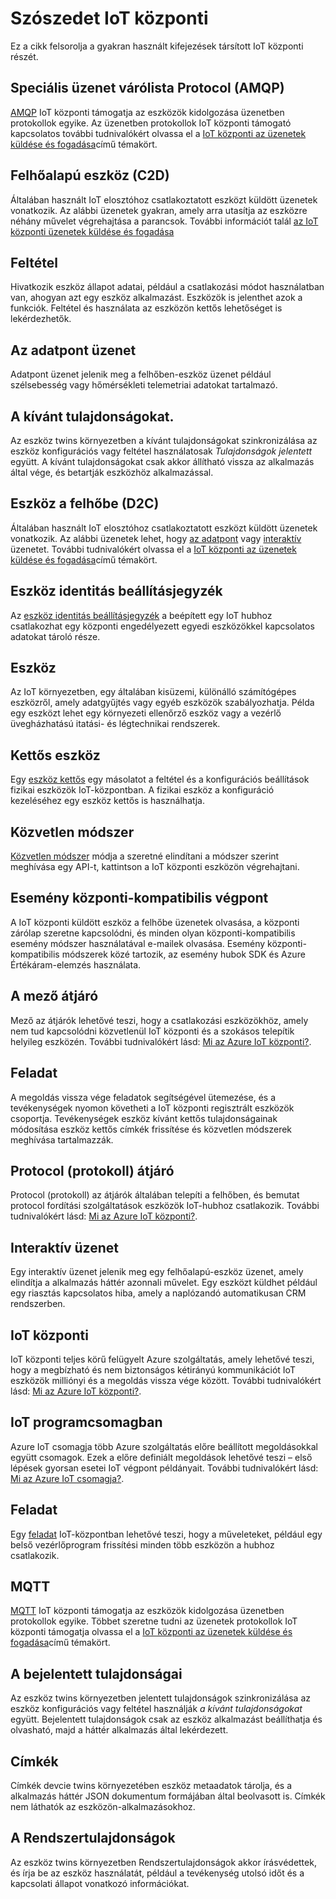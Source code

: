 <properties
 pageTitle="Fejlesztőeszközök útmutató – szószedet |} Microsoft Azure"
 description="IoT központi kapcsolatos egy közös szószedet"
 services="iot-hub"
 documentationCenter=".net"
 authors="dominicbetts"
 manager="timlt"
 editor=""/>

<tags
 ms.service="iot-hub"
 ms.devlang="multiple"
 ms.topic="article"
 ms.tgt_pltfrm="na"
 ms.workload="na"
 ms.date="09/30/2016" 
 ms.author="dobett"/>

# <a name="glossary-of-iot-hub-terms"></a>Szószedet IoT központi

Ez a cikk felsorolja a gyakran használt kifejezések társított IoT központi részét.

## <a name="advanced-message-queueing-protocol-amqp"></a>Speciális üzenet várólista Protocol (AMQP)

[AMQP](https://www.amqp.org/) IoT központi támogatja az eszközök kidolgozása üzenetben protokollok egyike. Az üzenetben protokollok IoT központi támogató kapcsolatos további tudnivalókért olvassa el a [IoT központi az üzenetek küldése és fogadása](iot-hub-devguide-messaging.md)című témakört.

## <a name="cloud-to-device-c2d"></a>Felhőalapú eszköz (C2D)

Általában használt IoT elosztóhoz csatlakoztatott eszközt küldött üzenetek vonatkozik. Az alábbi üzenetek gyakran, amely arra utasítja az eszközre néhány művelet végrehajtása a parancsok. További információt talál [az IoT központi üzenetek küldése és fogadása](iot-hub-devguide-messaging.md)

## <a name="condition"></a>Feltétel

Hivatkozik eszköz állapot adatai, például a csatlakozási módot használatban van, ahogyan azt egy eszköz alkalmazást. Eszközök is jelenthet azok a funkciók. Feltétel és használata az eszközön kettős lehetőséget is lekérdezhetők.

## <a name="data-point-message"></a>Az adatpont üzenet

Adatpont üzenet jelenik meg a felhőben-eszköz üzenet például szélsebesség vagy hőmérsékleti telemetriai adatokat tartalmazó.

## <a name="desired-properties"></a>A kívánt tulajdonságokat.

Az eszköz twins környezetben a kívánt tulajdonságokat szinkronizálása az eszköz konfigurációs vagy feltétel használatosak *Tulajdonságok jelentett* együtt. A kívánt tulajdonságokat csak akkor állítható vissza az alkalmazás által vége, és betartják eszközhöz alkalmazással. 

## <a name="device-to-cloud-d2c"></a>Eszköz a felhőbe (D2C)

Általában használt IoT elosztóhoz csatlakoztatott eszközt küldött üzenetek vonatkozik. Az alábbi üzenetek lehet, hogy [az adatpont](#data-point-message) vagy [interaktív](#interactive-message) üzenetet. További tudnivalókért olvassa el a [IoT központi az üzenetek küldése és fogadása](iot-hub-devguide-messaging.md)című témakört.

## <a name="device-identity-registry"></a>Eszköz identitás beállításjegyzék

Az [eszköz identitás beállításjegyzék](iot-hub-devguide-identity-registry.md) a beépített egy IoT hubhoz csatlakozhat egy központi engedélyezett egyedi eszközökkel kapcsolatos adatokat tároló része.

## <a name="device"></a>Eszköz

Az IoT környezetben, egy általában kisüzemi, különálló számítógépes eszközről, amely adatgyűjtés vagy egyéb eszközök szabályozhatja. Példa egy eszközt lehet egy környezeti ellenőrző eszköz vagy a vezérlő üvegházhatású itatási- és légtechnikai rendszerek.

## <a name="device-twin"></a>Kettős eszköz

Egy [eszköz kettős](iot-hub-devguide-device-twins.md) egy másolatot a feltétel és a konfigurációs beállítások fizikai eszközök IoT-központban. A fizikai eszköz a konfiguráció kezeléséhez egy eszköz kettős is használhatja.

## <a name="direct-method"></a>Közvetlen módszer

[Közvetlen módszer](iot-hub-devguide-direct-methods.md) módja a szeretné elindítani a módszer szerint meghívása egy API-t, kattintson a IoT központi eszközön végrehajtani.

## <a name="event-hub-compatible-endpoint"></a>Esemény központi-kompatibilis végpont

A IoT központi küldött eszköz a felhőbe üzenetek olvasása, a központi zárólap szeretne kapcsolódni, és minden olyan központi-kompatibilis esemény módszer használatával e-mailek olvasása. Esemény központi-kompatibilis módszerek közé tartozik, az esemény hubok SDK és Azure Értékáram-elemzés használata.

## <a name="field-gateway"></a>A mező átjáró

Mező az átjárók lehetővé teszi, hogy a csatlakozási eszközökhöz, amely nem tud kapcsolódni közvetlenül IoT központi és a szokásos telepítik helyileg eszközén. További tudnivalókért lásd: [Mi az Azure IoT központi?](iot-hub-what-is-iot-hub.md).

## <a name="job"></a>Feladat

A megoldás vissza vége feladatok segítségével ütemezése, és a tevékenységek nyomon követheti a IoT központi regisztrált eszközök csoportja. Tevékenységek eszköz kívánt kettős tulajdonságainak módosítása eszköz kettős címkék frissítése és közvetlen módszerek meghívása tartalmazzák.

## <a name="protocol-gateway"></a>Protocol (protokoll) átjáró

Protocol (protokoll) az átjárók általában telepíti a felhőben, és bemutat protocol fordítási szolgáltatások eszközök IoT-hubhoz csatlakozik. További tudnivalókért lásd: [Mi az Azure IoT központi?](iot-hub-what-is-iot-hub.md).

## <a name="interactive-message"></a>Interaktív üzenet

Egy interaktív üzenet jelenik meg egy felhőalapú-eszköz üzenet, amely elindítja a alkalmazás háttér azonnali művelet. Egy eszközt küldhet például egy riasztás kapcsolatos hiba, amely a naplózandó automatikusan CRM rendszerben.

## <a name="iot-hub"></a>IoT központi

IoT központi teljes körű felügyelt Azure szolgáltatás, amely lehetővé teszi, hogy a megbízható és nem biztonságos kétirányú kommunikációt IoT eszközök milliónyi és a megoldás vissza vége között. További tudnivalókért lásd: [Mi az Azure IoT központi?](iot-hub-what-is-iot-hub.md).

## <a name="iot-suite"></a>IoT programcsomagban

Azure IoT csomagja több Azure szolgáltatás előre beállított megoldásokkal együtt csomagok. Ezek a előre definiált megoldások lehetővé teszi – első lépések gyorsan esetei IoT végpont példányait. További tudnivalókért lásd: [Mi az Azure IoT csomagja?](../iot-suite/iot-suite-overview.md).

## <a name="job"></a>Feladat

Egy [feladat](iot-hub-devguide-jobs.md) IoT-központban lehetővé teszi, hogy a műveleteket, például egy belső vezérlőprogram frissítési minden több eszközön a hubhoz csatlakozik.

## <a name="mqtt"></a>MQTT

[MQTT](http://mqtt.org/) IoT központi támogatja az eszközök kidolgozása üzenetben protokollok egyike. Többet szeretne tudni az üzenetek protokollok IoT központi támogatja olvassa el a [IoT központi az üzenetek küldése és fogadása](iot-hub-devguide-messaging.md)című témakört.

## <a name="reported-properties"></a>A bejelentett tulajdonságai

Az eszköz twins környezetben jelentett tulajdonságok szinkronizálása az eszköz konfigurációs vagy feltétel használják *a kívánt tulajdonságokat* együtt. Bejelentett tulajdonságok csak az eszköz alkalmazást beállíthatja és olvasható, majd a háttér alkalmazás által lekérdezett.

## <a name="tags"></a>Címkék

Címkék devcie twins környezetében eszköz metaadatok tárolja, és a alkalmazás háttér JSON dokumentum formájában által beolvasott is. Címkék nem láthatók az eszközön-alkalmazásokhoz.

## <a name="system-properties"></a>A Rendszertulajdonságok

Az eszköz twins környezetben Rendszertulajdonságok akkor írásvédettek, és írja be az eszköz használatát, például a tevékenység utolsó időt és a kapcsolati állapot vonatkozó információkat.